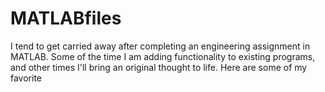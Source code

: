 # MATLABfiles
I tend to get carried away after completing an engineering assignment in MATLAB. Some of the time I am adding functionality to existing programs, and other times I'll bring an original thought to life. Here are some of my favorite
